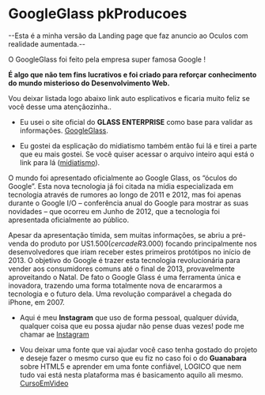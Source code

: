 # GoogleGlass pkProducoes
--Esta é a minha versão da Landing page que faz anuncio ao Oculos com realidade aumentada.--

O GoogleGlass foi feito pela empresa super famosa Google !
   
**É algo que não tem fins lucrativos e foi criado para reforçar conhecimento do mundo misterioso do Desenvolvimento Web.**

Vou deixar listada logo abaixo link auto esplicativos e ficaria muito feliz se você desse uma atençãozinha..

* Eu usei o site oficial do **GLASS ENTERPRISE** como base para validar as informações. [GoogleGlass](https://www.google.com/glass/tech-specs/).

* Eu gostei da esplicação do midiatismo também então fui lá e tirei a parte que eu mais gostei. Se você quiser acessar o arquivo inteiro aqui está o  link para lá ([midiatismo](https://www.midiatismo.com.br/vamos-falar-sobre-o-google-glass)).

O mundo foi apresentado oficialmente ao Google Glass, os “óculos do Google”. Esta nova tecnologia já foi citada na mídia especializada em tecnologia através de rumores ao longo de 2011 e 2012, mas foi apenas durante o Google I/O – conferência anual do Google para mostrar as suas novidades – que ocorreu em Junho de 2012, que a tecnologia foi apresentada oficialmente ao público.

Apesar da apresentação tímida, sem muitas informações, se abriu a pré-venda do produto por US$1.500 (cerca de R$3.000) focando principalmente nos desenvolvedores que iriam receber estes primeiros protótipos no início de 2013. O objetivo do Google é trazer esta tecnologia revolucionária para vender aos consumidores comuns até o final de 2013, provavelmente aproveitando o Natal.
De fato o Google Glass é uma ferramenta única e inovadora, trazendo uma forma totalmente nova de encararmos a tecnologia e o futuro dela. Uma revolução comparável a chegada do iPhone, em 2007.

* Aqui é meu **Instagram** que uso de forma pessoal, qualquer dúvida, qualquer coisa que eu possa ajudar não pense duas vezes! pode me chamar ae [Instagram](https://www.instagram.com/euu_pabloo/)

* Vou deixar uma fonte que vai ajudar você caso tenha gostado do projeto e deseje fazer o mesmo curso que eu fiz no caso foi o do **Guanabara** sobre HTML5 e aprender em uma fonte confiável, LOGICO que nem tudo vai está nesta plataforma mas é basicamento aquilo ali mesmo.
[CursoEmVideo](https://www.cursoemvideo.com/curso/html5/)
